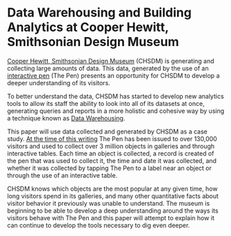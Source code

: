 Data Warehousing and Building Analytics at Cooper Hewitt, Smithsonian Design Museum
=======

[Cooper Hewitt, Smithsonian Design Museum](http://www.cooperhewitt.org) (CHSDM) is generating and collecting large amounts of data. This data, generated by the use of an [interactive pen](http://www.cooperhewitt.org/new-experience/) (The Pen) presents an opportunity for CHSDM to develop a deeper understanding of its visitors. 

To better understand the data, CHSDM has started to develop new analytics tools to allow its staff the ability to look into all of its datasets at once, generating queries and reports in a more holistic and cohesive way by using a technique known as [Data Warehousing](https://en.wikipedia.org/wiki/Data_warehouse).

This paper will use data collected and generated by CHSDM as a case study. [At the time of this writing](http://collection.cooperhewitt.org/stats) The Pen has been issued to over 130,000 visitors and used to collect over 3 million objects in galleries and through interactive tables. Each time an object is collected, a record is created of the pen that was used to collect it, the time and date it was collected, and whether it was collected by tapping The Pen to a label near an object or through the use of an interactive table. 

CHSDM knows which objects are the most popular at any given time, how long visitors spend in its galleries, and many other quantitative facts about visitor behavior it previously was unable to understand. The museum is beginning to be able to develop a deep understanding around the ways its visitors behave with The Pen and this paper will attempt to explain how it can continue to develop the tools necessary to dig even deeper.
